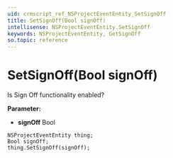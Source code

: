 ```yaml
---
uid: crmscript_ref_NSProjectEventEntity_SetSignOff
title: SetSignOff(Bool signOff)
intellisense: NSProjectEventEntity.SetSignOff
keywords: NSProjectEventEntity, GetSignOff
so.topic: reference
---
```


# SetSignOff(Bool signOff)

Is Sign Off functionality enabled?

**Parameter:** 
 - **signOff** Bool

```crmscript
NSProjectEventEntity thing;
Bool signOff;
thing.SetSignOff(signOff);
```

